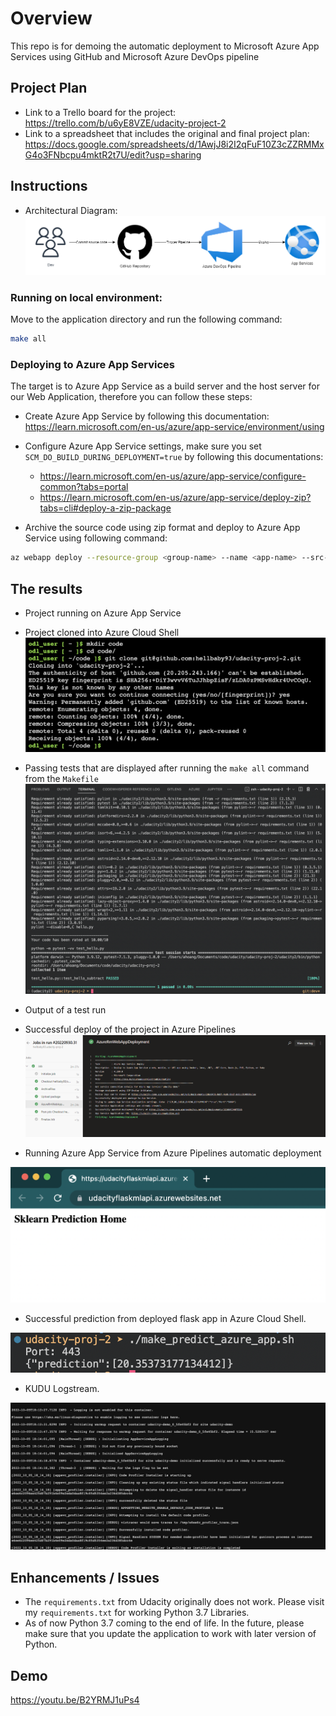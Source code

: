 # Overview

This repo is for demoing the automatic deployment to Microsoft Azure App Services using GitHub and Microsoft Azure DevOps pipeline

## Project Plan

* Link to a Trello board for the project: <https://trello.com/b/u6yE8VZE/udacity-project-2>
* Link to a spreadsheet that includes the original and final project plan: <https://docs.google.com/spreadsheets/d/1AwjJ8i2I2qFuF10Z3cZZRMMxG4o3FNbcpu4mktR2t7U/edit?usp=sharing>

## Instructions

* Architectural Diagram:
![alt text](img\arc.png "Architecture")


### Running on local environment:

Move to the application directory and run the following command:

```bash
make all
```

### Deploying to Azure App Services

The target is to Azure App Service as a build server and the host server for our Web Application, therefore you can follow these steps:

* Create Azure App Service by following this documentation: <https://learn.microsoft.com/en-us/azure/app-service/environment/using>

* Configure Azure App Service settings, make sure you set `SCM_DO_BUILD_DURING_DEPLOYMENT=true` by following this documentations:
  * <https://learn.microsoft.com/en-us/azure/app-service/configure-common?tabs=portal>
  * <https://learn.microsoft.com/en-us/azure/app-service/deploy-zip?tabs=cli#deploy-a-zip-package>

* Archive the source code using zip format and deploy to Azure App Service using following command:

```bash
az webapp deploy --resource-group <group-name> --name <app-name> --src-path <zip-package-path>
```

## The results

* Project running on Azure App Service

* Project cloned into Azure Cloud Shell
![alt text](img\cloned_cloud_shell.png "Cloud Shell")


* Passing tests that are displayed after running the `make all` command from the `Makefile`
![alt text](img\passed_test.png "Passed Test")


* Output of a test run

* Successful deploy of the project in Azure Pipelines
![alt text](img\azurepipeline.png "Pipeline")


* Running Azure App Service from Azure Pipelines automatic deployment

![alt text](img\running_on_appservice.png "App Service")


* Successful prediction from deployed flask app in Azure Cloud Shell.

![alt text](img\predict.png "App Service")

* KUDU Logstream.

![alt text](img\logstream.png "App Service")


## Enhancements / Issues

* The `requirements.txt` from Udacity originally does not work. Please visit my `requirements.txt` for working Python 3.7 Libraries.
* As of now Python 3.7 coming to the end of life. In the future, please make sure that you update the application to work with later version of Python.

## Demo

<https://youtu.be/B2YRMJ1uPs4>
